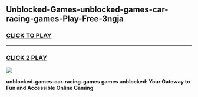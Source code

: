 
## Unblocked-Games-unblocked-games-car-racing-games-Play-Free-3ngja
<h3>
<a href="https://premium76.site?title=unblocked-games-car-racing-games&ref=19M">CLICK TO PLAY</a></h3>
<hr>

<h3>
<a href="https://premium76.site?title=unblocked-games-car-racing-games&ref=19M">CLICK 2 PLAY</a>
  
</h3>

<a href="https://premium76.site?title=unblocked-games-car-racing-games&ref=19M"><img src="https://clearcache.store/games.png"></a>


**unblocked-games-car-racing-games games unblocked: Your Gateway to Fun and Accessible Online Gaming**
